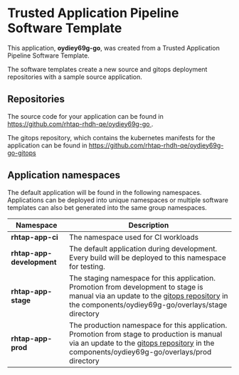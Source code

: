 # Trusted Application Pipeline Software Template

This application, **oydiey69g-go**, was created from a Trusted Application Pipeline Software Template.

The software templates create a new source and gitops deployment repositories with a sample source application. 

## Repositories

The source code for your application can be found in [https://github.com/rhtap-rhdh-qe/oydiey69g-go ](https://github.com/rhtap-rhdh-qe/oydiey69g-go ).
 
The gitops repository, which contains the kubernetes manifests for the application can be found in 
[https://github.com/rhtap-rhdh-qe/oydiey69g-go-gitops ](https://github.com/rhtap-rhdh-qe/oydiey69g-go-gitops ) 

## Application namespaces 

The default application will be found in the following namespaces. Applications can be deployed into unique namespaces or multiple software templates can also bet generated into the same group namespaces.  

|  Namespace   |  Description   |  
| -------- | -------- |
| **rhtap-app-ci** | The namespace used for CI workloads |
| **rhtap-app-development** | The default application during development. Every build will be deployed to this namespace for testing. |
| **rhtap-app-stage** | The staging namespace for this application. Promotion from development to stage is manual via an update to the [gitops repository](https://github.com/rhtap-rhdh-qe/oydiey69g-go-gitops ) in the components/oydiey69g-go/overlays/stage directory |
| **rhtap-app-prod** | The production namespace for this application. Promotion from stage to production is manual via an update to the [gitops repository](https://github.com/rhtap-rhdh-qe/oydiey69g-go-gitops ) in the components/oydiey69g-go/overlays/prod directory |